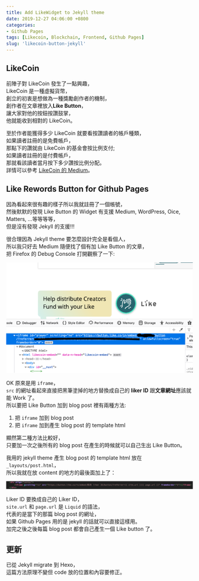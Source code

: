 ```yaml
---
title: Add LikeWidget to Jekyll theme
date: 2019-12-27 04:06:00 +0800
categories:
- Github Pages
tags: [Likecoin, Blockchain, Frontend, Github Pages]
slug: 'likecoin-button-jekyll'
---
```

## LikeCoin
前陣子對 LikeCoin 發生了一點興趣，  
LikeCoin 是一種虛擬貨幣，  
創立的初衷是想做為一種獎勵創作者的機制，  
創作者在文章裡放入**Like Button**，  
讓大家對他的按鈕按讚鼓掌，  
他就能收到相對的 LikeCoin。  
  
至於作者能獲得多少 LikeCoin 就要看按讚讀者的帳戶種類，  
如果讀者註冊的是免費帳戶，  
那點下的讚就由 LikeCoin 的基金會按比例支付;  
如果讀者註冊的是付費帳戶，  
那就看該讀者當月按下多少讚按比例分配。  
詳情可以參考 [LikeCoin 的 Medium](https://medium.com/likecoin/%E8%AE%9A%E8%B3%9E%E5%85%AC%E6%B0%91%E6%87%B6%E4%BA%BA%E5%8C%85-e7079686bf6e)。  
  
<!--more-->
## Like Rewords Button for Github Pages
因為看起來很有趣的樣子所以我就註冊了一個帳號，  
然後默默的發現 Like Button 的 Widget 有支援 Medium, WordPress, Oice, Matters, ...等等等等，  
但是沒有發現 Jekyll 的支援!!!  
  
很合理因為 Jekyll theme 要怎麼設計完全是看個人，  
所以我只好去 Medium 隨便找了個有加 Like Button 的文章，  
把 Firefox 的 Debug Console 打開觀察了一下:  
  
![like_btn_in_medium](/images/likebutton_for_github_pages/code_for_likecoin.png)
  
OK 原來是用 ``iframe``，  
``src`` 的網址看起來直接把黑筆塗掉的地方替換成自己的 **liker ID** 跟**文章網址**應該就能 Work 了。  
所以要把 Like Button 加到 blog post 裡有兩種方法:  
1. 把 ``iframe`` 加到 blog post  
2. 把 ``iframe`` 加到產生 blog post 的 template html  
  
顯然第二種方法比較好，  
只要加一次之後所有的 blog post 在產生的時候就可以自己生出 Like Button。  
  
我用的 jekyll theme 產生 blog post 的 template html 放在 ``_layouts/post.html``，  
所以我就在放 content 的地方的最後面加上了：  
  
![code_to_embed](/images/likebutton_for_github_pages/code_to_embed.png)
  
Liker ID 要換成自己的 Liker ID，  
``site.url`` 和 ``page.url`` 是 ``Liquid`` 的語法，  
代表的是當下的那篇 blog post 的網址，  
如果 Github Pages 用的是 jekyll 的話就可以直接這樣用。  
加完之後之後每篇 blog post 都會自己產生一個 Like button 了。  

## 更新
已從 Jekyll migrate 到 Hexo，  
這篇方法原理不變但 code 放的位置和內容要修正。  


